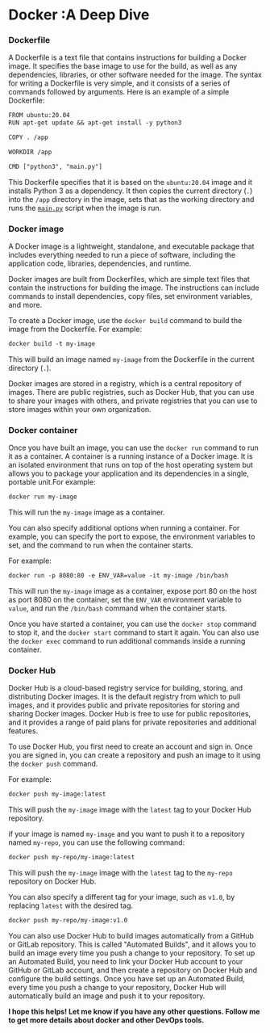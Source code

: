 # Docker :A Deep Dive

### Dockerfile

A Dockerfile is a text file that contains instructions for building a Docker image. It specifies the base image to use for the build, as well as any dependencies, libraries, or other software needed for the image. The syntax for writing a Dockerfile is very simple, and it consists of a series of commands followed by arguments. Here is an example of a simple Dockerfile:

```apache
FROM ubuntu:20.04
RUN apt-get update && apt-get install -y python3

COPY . /app

WORKDIR /app

CMD ["python3", "main.py"]
```

This Dockerfile specifies that it is based on the `ubuntu:20.04` image and it installs Python 3 as a dependency. It then copies the current directory (`.`) into the `/app` directory in the image, sets that as the working directory and runs the [`main.py`](http://main.py) script when the image is run.

### Docker image

A Docker image is a lightweight, standalone, and executable package that includes everything needed to run a piece of software, including the application code, libraries, dependencies, and runtime.

Docker images are built from Dockerfiles, which are simple text files that contain the instructions for building the image. The instructions can include commands to install dependencies, copy files, set environment variables, and more.

To create a Docker image, use the `docker build` command to build the image from the Dockerfile. For example:

```apache
docker build -t my-image 
```

This will build an image named `my-image` from the Dockerfile in the current directory (`.`).

Docker images are stored in a registry, which is a central repository of images. There are public registries, such as Docker Hub, that you can use to share your images with others, and private registries that you can use to store images within your own organization.

### Docker container

Once you have built an image, you can use the `docker run` command to run it as a container. A container is a running instance of a Docker image. It is an isolated environment that runs on top of the host operating system but allows you to package your application and its dependencies in a single, portable unit.For example:

```apache
docker run my-image
```

This will run the `my-image` image as a container.

You can also specify additional options when running a container. For example, you can specify the port to expose, the environment variables to set, and the command to run when the container starts.

For example:

```apache
docker run -p 8080:80 -e ENV_VAR=value -it my-image /bin/bash
```

This will run the `my-image` image as a container, expose port 80 on the host as port 8080 on the container, set the `ENV_VAR` environment variable to `value`, and run the `/bin/bash` command when the container starts.

Once you have started a container, you can use the `docker stop` command to stop it, and the `docker start` command to start it again. You can also use the `docker exec` command to run additional commands inside a running container.

### Docker Hub

Docker Hub is a cloud-based registry service for building, storing, and distributing Docker images. It is the default registry from which to pull images, and it provides public and private repositories for storing and sharing Docker images. Docker Hub is free to use for public repositories, and it provides a range of paid plans for private repositories and additional features.

To use Docker Hub, you first need to create an account and sign in. Once you are signed in, you can create a repository and push an image to it using the `docker push` command.

For example:

```apache
docker push my-image:latest
```

This will push the `my-image` image with the `latest` tag to your Docker Hub repository.

if your image is named `my-image` and you want to push it to a repository named `my-repo`, you can use the following command:

```apache
docker push my-repo/my-image:latest
```

This will push the `my-image` image with the `latest` tag to the `my-repo` repository on Docker Hub.

You can also specify a different tag for your image, such as `v1.0`, by replacing `latest` with the desired tag.

```apache
docker push my-repo/my-image:v1.0
```

You can also use Docker Hub to build images automatically from a GitHub or GitLab repository. This is called "Automated Builds", and it allows you to build an image every time you push a change to your repository. To set up an Automated Build, you need to link your Docker Hub account to your GitHub or GitLab account, and then create a repository on Docker Hub and configure the build settings. Once you have set up an Automated Build, every time you push a change to your repository, Docker Hub will automatically build an image and push it to your repository.

**I hope this helps! Let me know if you have any other questions. Follow me to get more details about docker and other DevOps tools.**